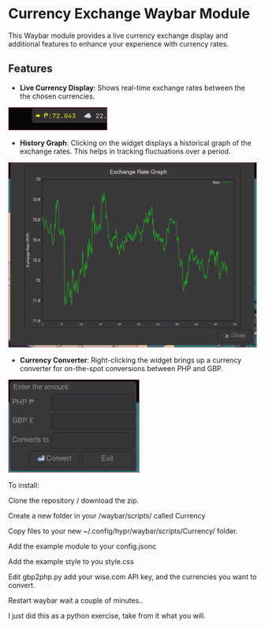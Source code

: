 
# Currency Exchange Waybar Module

This Waybar module provides a live currency exchange display and additional features to enhance your experience with currency rates.

## Features

- **Live Currency Display**: Shows real-time exchange rates between the the chosen currencies.
 
![Live Currency](currency_live.png)

- **History Graph**: Clicking on the widget displays a historical graph of the exchange rates. This helps in tracking fluctuations over a period.
  
![Currency History](currency_history.png)

- **Currency Converter**: Right-clicking the widget brings up a currency converter for on-the-spot conversions between PHP and GBP.

![Currency Convertor](currency_convert.png)


To install:

Clone the repository / download the zip.

Create a new folder in your /waybar/scripts/ called Currency

Copy files to your new ~/.config/hypr/waybar/scripts/Currency/ folder.

Add the example module to your  config.jsonc

Add the example style to you style.css


Edit gbp2php.py add your wise.com API key, and the currencies you want to convert. 

Restart waybar wait a couple of minutes..


I just did this as a python exercise, take from it what you will. 
